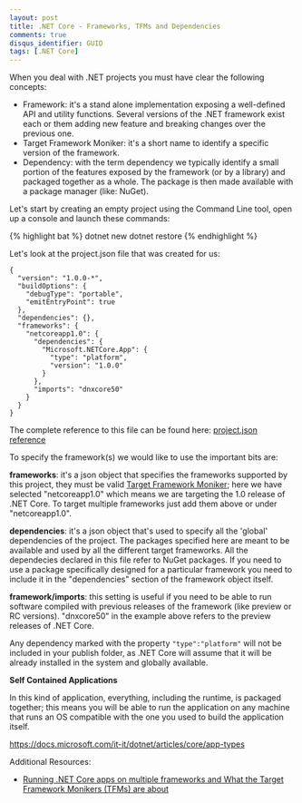 ```yaml
---
layout: post
title: .NET Core - Frameworks, TFMs and Dependencies
comments: true
disqus_identifier: GUID
tags: [.NET Core]
---
```


When you deal with .NET projects you must have clear the following concepts:

- Framework: it's a stand alone implementation exposing a well-defined API and utility functions. Several versions of the .NET framework exist each or them adding new feature and breaking changes over the previous one.
- Target Framework Moniker: it's a short name to identify a specific version of the framework. 
- Dependency: with the term dependency we typically identify a small portion of the features exposed by the framework (or by a library) and packaged together as a whole. The package is then made available with a package manager (like: NuGet).

Let's start by creating an empty project using the Command Line tool, open up a console and launch these commands:

{% highlight bat %}
dotnet new
dotnet restore
{% endhighlight %}

Let's look at the project.json file that was created for us:

```
{
  "version": "1.0.0-*",
  "buildOptions": {
    "debugType": "portable",
    "emitEntryPoint": true
  },
  "dependencies": {},
  "frameworks": {
    "netcoreapp1.0": {
      "dependencies": {
        "Microsoft.NETCore.App": {
          "type": "platform",
          "version": "1.0.0"
        }
      },
      "imports": "dnxcore50"
    }
  }
}
```

The complete reference to this file can be found here: [project.json reference](https://docs.microsoft.com/it-it/dotnet/articles/core/tools/project-json)

To specify the framework(s) we would like to use the important bits are:

__frameworks__: it's a json object that specifies the frameworks supported by this project, they must be valid [Target Framework Moniker](https://docs.nuget.org/create/targetframeworks); here we have selected "netcoreapp1.0" which means we are targeting the 1.0 release of .NET Core. To target multiple frameworks just add them above or under "netcoreapp1.0".

__dependencies__: it's a json object that's used to specify all the 'global' dependencies of the project. The packages specified here are meant to be available and used by all the different target frameworks. All the dependecies declared in this file refer to NuGet packages. If you need to use a package specifically designed for a particular framework you need to include it in the "dependencies" section of the framework object itself.

__framework/imports__: this setting is useful if you need to be able to run software compiled with previous releases of the framework (like preview or RC versions). "dnxcore50" in the example above refers to the preview releases of .NET Core.

Any dependency marked with the property ```"type":"platform"``` will not be included in your publish folder, as .NET Core will assume that it will be already installed in the system and globally available.

__Self Contained Applications__

In this kind of application, everything, including the runtime, is packaged together; this means you will be able to run the application on any machine that runs an OS compatible with the one you used to build the application itself.

https://docs.microsoft.com/it-it/dotnet/articles/core/app-types

Additional Resources:
- [Running .NET Core apps on multiple frameworks and What the Target Framework Monikers (TFMs) are about](https://blogs.msdn.microsoft.com/cesardelatorre/2016/06/28/running-net-core-apps-on-multiple-frameworks-and-what-the-target-framework-monikers-tfms-are-about/)



